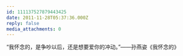 ```yaml
---
id: 111137527879443425
date: 2011-11-28T05:37:36.000Z
reply: false
media_attachments: 0
---
```


“我怀念的，是争吵以后，还是想要爱你的冲动。”——孙燕姿《我怀念的》

